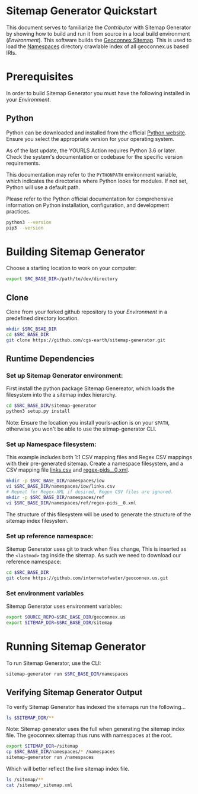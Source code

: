 # Sitemap Generator Quickstart

This document serves to familiarize the *Contributor* with Sitemap Generator by showing how to build and run it from source in a local build environment (*Environment*). This software builds the [Geoconnex Sitemap](https://geoconnex.us/iow/sitemap). This is used to load the [Namespaces](/namespaces/) directory crawlable index of all geoconnex.us based IRIs.

# Prerequisites

In order to build Sitemap Generator you must have the following installed in your *Environment*. 

## Python
Python can be downloaded and installed from the official [Python website](https://python.org/). Ensure you select the appropriate version for your operating system.

As of the last update, the YOURLS Action requires Python 3.6 or later. Check the system's documentation or codebase for the specific version requirements.

This documentation may refer to the ``PYTHONPATH`` environment variable, which indicates the directories where Python looks for modules. If not set, Python will use a default path.

Please refer to the Python official documentation for comprehensive information on Python installation, configuration, and development practices.

```bash
python3 --version
pip3 --version
```

# Building Sitemap Generator

Choose a starting location to work on your computer:

```bash
export SRC_BASE_DIR=/path/to/dev/directory
```

## Clone
Clone from your forked github repository to your *Environment* in a predefined directory location.

```bash
mkdir $SRC_BSAE_DIR
cd $SRC_BASE_DIR
git clone https://github.com/cgs-earth/sitemap-generator.git
```

## Runtime Dependencies

### Set up Sitemap Generator environment:

First install the python package Sitemap Genereator, which loads the filesystem into the a sitemap index hierarchy.

```bash
cd $SRC_BASE_DIR/sitemap-generator
python3 setup.py install
```

Note: Ensure the location you install yourls-action is on your `$PATH`, otherwise you
won't be able to use the sitmap-generator CLI.

### Set up Namespace filesystem:
This example includes both 1:1 CSV mapping files and Regex CSV mappings with their pre-generated sitemap.
Create a namespace filesystem, and a CSV mapping file [links.csv](links.csv) and [regex-pids__0.xml](regex-pids__0.xml).

```bash
mkdir -p $SRC_BASE_DIR/namespaces/iow
vi $SRC_BASE_DIR/namespaces/iow/links.csv
# Repeat for Regex-XML if desired, Regex CSV files are ignored.
mkdir -p $SRC_BASE_DIR/namespaces/ref
vi $SRC_BASE_DIR/namespaces/ref/regex-pids__0.xml
```

The structure of this filesystem will be used to generate the structure of the sitemap index filesystem.

### Set up reference namespace:
Sitemap Generator uses git to track when files change, This is inserted as the `<lastmod>` tag inside the sitemap.
As such we need to download our reference namespace:

```bash
cd $SRC_BASE_DIR
git clone https://github.com/internetofwater/geoconnex.us.git
```

### Set environment variables

Sitemap Generator uses environment variables:

```bash
export SOURCE_REPO=$SRC_BASE_DIR/geoconnex.us
export SITEMAP_DIR=$SRC_BASE_DIR/sitemap
```

# Running Sitemap Generator

To run Sitemap Generator, use the CLI:

```bash
sitemap-generator run $SRC_BASE_DIR/namespaces
```

## Verifying Sitemap Generator Output

To verify Sitemap Generator has indexed the sitemaps run the following...

```bash
ls $SITEMAP_DIR/**
```

Note: Sitemap generator uses the full when generating the sitemap index file.
The geoconnex sitemap thus runs with namespaces at the root.

```bash
export SITEMAP_DIR=/sitemap
cp $SRC_BASE_DIR/namespaces/* /namespaces
sitemap-generator run /namespaces
```

Which will better reflect the live sitemap index file.

```bash
ls /sitemap/**
cat /sitemap/_sitemap.xml
```

